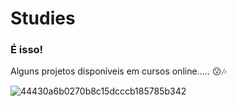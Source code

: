 # Studies
### É isso!  
Alguns projetos disponíveis em cursos online..... 😗🎶

![44430a6b0270b8c15dcccb185785b342](https://user-images.githubusercontent.com/83989537/179339382-686d7347-4983-4dd4-963a-e66cf8975b37.gif)

